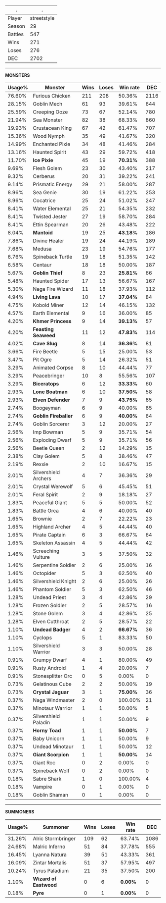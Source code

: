 .|.
|-|-
Player|streetstyle
Season|29
Battles|547
Wins|271
Loses|276
DEC|2702

---
**MONSTERS**

Usage%|Monster|Wins|Loses|Win rate|DEC|
-|-|-|-|-|-|
76.60%|Furious Chicken|211|208|50.36%|2116|
28.15%|Goblin Mech|61|93|39.61%|644|
25.59%|Creeping Ooze|73|67|52.14%|780|
21.94%|Sea Monster|82|38|68.33%|860|
19.93%|Crustacean King|67|42|61.47%|707|
15.36%|Wood Nymph|35|49|41.67%|320|
14.99%|Enchanted Pixie|34|48|41.46%|284|
13.16%|Haunted Spirit|43|29|59.72%|418|
11.70%|**Ice Pixie**|45|19|**70.31%**|388|
9.69%|Flesh Golem|23|30|43.40%|217|
9.32%|Cerberus|20|31|39.22%|241|
9.14%|Prismatic Energy|29|21|58.00%|287|
8.96%|Sea Genie|30|19|61.22%|253|
8.96%|Cocatrice|25|24|51.02%|247|
8.41%|Water Elemental|25|21|54.35%|232|
8.41%|Twisted Jester|27|19|58.70%|284|
8.41%|Ettin Spearman|20|26|43.48%|222|
8.04%|**Mantoid**|19|25|**43.18%**|186|
7.86%|Divine Healer|19|24|44.19%|189|
7.68%|Medusa|23|19|54.76%|177|
6.76%|Spineback Turtle|19|18|51.35%|142|
6.58%|Centaur|18|18|50.00%|187|
5.67%|**Goblin Thief**|8|23|**25.81%**|66|
5.48%|Haunted Spider|17|13|56.67%|167|
5.30%|Naga Fire Wizard|11|18|37.93%|112|
4.94%|**Living Lava**|10|17|**37.04%**|84|
4.75%|Kobold Miner|12|14|46.15%|132|
4.57%|Earth Elemental|9|16|36.00%|85|
4.20%|**Khmer Princess**|9|14|**39.13%**|57|
4.20%|**Feasting Seaweed**|11|12|**47.83%**|114|
4.02%|**Cave Slug**|8|14|**36.36%**|81|
3.66%|Fire Beetle|5|15|25.00%|53|
3.47%|Pit Ogre|5|14|26.32%|51|
3.29%|Animated Corpse|8|10|44.44%|77|
3.29%|Peacebringer|10|8|55.56%|107|
3.29%|**Biceratops**|6|12|**33.33%**|60|
2.93%|**Lone Boatman**|6|10|**37.50%**|58|
2.93%|**Elven Defender**|7|9|**43.75%**|65|
2.74%|Boogeyman|6|9|40.00%|65|
2.74%|**Goblin Fireballer**|6|9|**40.00%**|64|
2.74%|Goblin Sorcerer|3|12|20.00%|27|
2.56%|Imp Bowman|5|9|35.71%|54|
2.56%|Exploding Dwarf|5|9|35.71%|56|
2.56%|Beetle Queen|2|12|14.29%|15|
2.38%|Clay Golem|5|8|38.46%|47|
2.19%|Rexxie|2|10|16.67%|15|
2.01%|Silvershield Archers|4|7|36.36%|29|
2.01%|Crystal Werewolf|5|6|45.45%|51|
2.01%|Feral Spirit|2|9|18.18%|27|
1.83%|Peaceful Giant|5|5|50.00%|52|
1.83%|Battle Orca|4|6|40.00%|40|
1.65%|Brownie|2|7|22.22%|23|
1.65%|Highland Archer|4|5|44.44%|40|
1.65%|Pirate Captain|6|3|66.67%|64|
1.65%|Skeleton Assassin|4|5|44.44%|42|
1.46%|Screeching Vulture|3|5|37.50%|32|
1.46%|Serpentine Soldier|2|6|25.00%|16|
1.46%|Octopider|5|3|62.50%|40|
1.46%|Silvershield Knight|2|6|25.00%|26|
1.46%|Phantom Soldier|5|3|62.50%|46|
1.28%|Undead Priest|3|4|42.86%|29|
1.28%|Frozen Soldier|2|5|28.57%|16|
1.28%|Stone Golem|3|4|42.86%|25|
1.28%|Elven Cutthroat|2|5|28.57%|22|
1.10%|**Undead Badger**|4|2|**66.67%**|36|
1.10%|Cyclops|5|1|83.33%|50|
1.10%|Silvershield Warrior|3|3|50.00%|28|
0.91%|Grumpy Dwarf|4|1|80.00%|49|
0.91%|Rusty Android|1|4|20.00%|7|
0.91%|Stonesplitter Orc|0|5|0.00%|0|
0.73%|Gelatinous Cube|2|2|50.00%|19|
0.73%|**Crystal Jaguar**|3|1|**75.00%**|36|
0.37%|Naga Windmaster|2|0|100.00%|21|
0.37%|Minotaur Warrior|1|1|50.00%|5|
0.37%|Silvershield Paladin|1|1|50.00%|9|
0.37%|**Horny Toad**|1|1|**50.00%**|7|
0.37%|Baby Unicorn|1|1|50.00%|9|
0.37%|Undead Minotaur|1|1|50.00%|12|
0.37%|**Giant Scorpion**|1|1|**50.00%**|14|
0.37%|Giant Roc|0|2|0.00%|0|
0.37%|Spineback Wolf|0|2|0.00%|0|
0.18%|Sabre Shark|1|0|100.00%|4|
0.18%|Vampire|0|1|0.00%|0|
0.18%|Goblin Shaman|0|1|0.00%|0|

---
**SUMMONERS**

Usage%|Summoner|Wins|Loses|Win rate|DEC|
-|-|-|-|-|-|
31.26%|Alric Stormbringer|109|62|63.74%|1086|
24.68%|Malric Inferno|51|84|37.78%|555|
16.45%|Lyanna Natura|39|51|43.33%|361|
16.09%|Zintar Mortalis|51|37|57.95%|497|
10.24%|Tyrus Paladium|21|35|37.50%|200|
1.10%|**Wizard of Eastwood**|0|6|**0.00%**|0|
0.18%|**Pyre**|0|1|**0.00%**|0|
